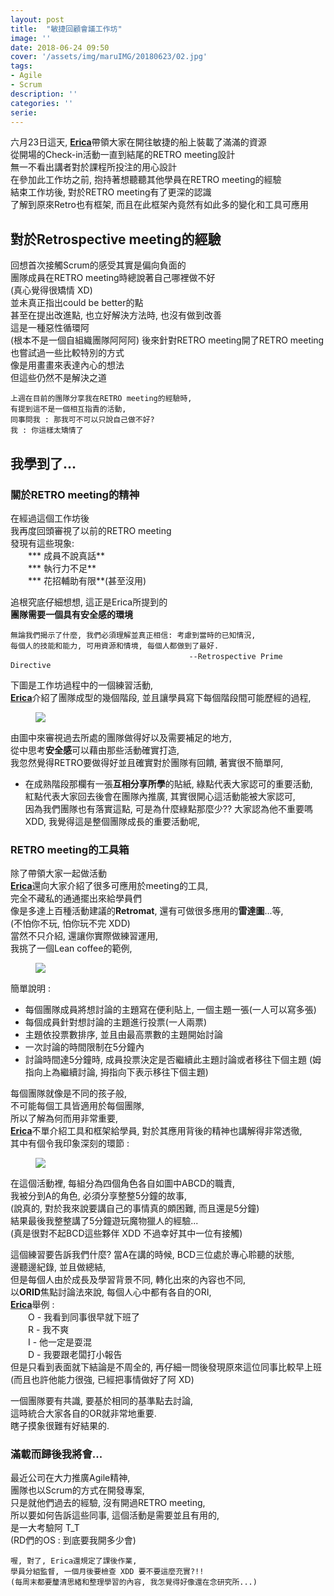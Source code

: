 ```yaml
---
layout: post
title:  "敏捷回顧會議工作坊"
image: ''
date: 2018-06-24 09:50
cover: '/assets/img/maruIMG/20180623/02.jpg'
tags:
- Agile
- Scrum
description: ''
categories: ''
serie: 
---
```



六月23日這天, [**Erica**](http://designerica.cc/)帶領大家在開往敏捷的船上裝載了滿滿的資源  
從開場的Check-in活動一直到結尾的RETRO meeting設計  
無一不看出講者對於課程所投注的用心設計  
在參加此工作坊之前, 抱持著想聽聽其他學員在RETRO meeting的經驗  
結束工作坊後, 對於RETRO meeting有了更深的認識  
了解到原來Retro也有框架, 而且在此框架內竟然有如此多的變化和工具可應用  

## 對於Retrospective meeting的經驗
回想首次接觸Scrum的感受其實是偏向負面的  
團隊成員在RETRO meeting時總說著自己哪裡做不好  
(真心覺得很矯情 XD)  
並未真正指出could be better的點  
甚至在提出改進點, 也立好解決方法時, 也沒有做到改善  
這是一種惡性循環阿  
(根本不是一個自組織團隊阿阿阿)
後來針對RETRO meeting開了RETRO meeting  
也嘗試過一些比較特別的方式  
像是用畫畫來表達內心的想法    
但這些仍然不是解決之道  

```
上週在目前的團隊分享我在RETRO meeting的經驗時, 
有提到這不是一個相互指責的活動,  
同事問我 : 那我可不可以只說自己做不好?
我 : 你這樣太矯情了
```

## 我學到了...

### 關於RETRO meeting的精神
在經過這個工作坊後  
我再度回頭審視了以前的RETRO meeting  
發現有這些現象:  
　　*** 成員不說真話**  
　　*** 執行力不足**  
　　*** 花招輔助有限**(甚至沒用)  

追根究底仔細想想, 這正是Erica所提到的  
**團隊需要一個具有安全感的環境**  
```
無論我們揭示了什麼, 我們必須理解並真正相信: 考慮到當時的已知情況,  
每個人的技能和能力, 可用資源和情境, 每個人都做到了最好.
　　　　　　　　　　　　　　　　　　　　　　　　--Retrospective Prime Directive
```

下圖是工作坊過程中的一個練習活動,  
[**Erica**](http://designerica.cc/)介紹了團隊成型的幾個階段, 並且讓學員寫下每個階段間可能歷經的過程,  

<figure class="foto-legenda">
	<img src="{{ "/assets/img/maruIMG/20180623/01.jpg"}}">
</figure>

由圖中來審視過去所處的團隊做得好以及需要補足的地方,  
從中思考**安全感**可以藉由那些活動確實打造,  
我忽然覺得RETRO要做得好並且確實對於團隊有回饋, 著實很不簡單阿,  

* 在成熟階段那欄有一張**互相分享所學**的貼紙, 綠點代表大家認可的重要活動,  
  紅點代表大家回去後會在團隊內推廣, 其實很開心這活動能被大家認可,  
  因為我們團隊也有落實這點, 
  可是為什麼綠點那麼少?? 大家認為他不重要嗎 XDD,
  我覺得這是整個團隊成長的重要活動呢,

### RETRO meeting的工具箱
除了帶領大家一起做活動  
[**Erica**](http://designerica.cc/)還向大家介紹了很多可應用於meeting的工具,  
完全不藏私的通通擺出來給學員們  
像是多達上百種活動建議的**Retromat**, 
還有可做很多應用的**雷達圖**...等,  
(不怕你不玩, 怕你玩不完 XDD)  
當然不只介紹, 還讓你實際做練習運用,  
我挑了一個Lean coffee的範例,  

<figure class="foto-legenda">
	<img src="{{ "/assets/img/maruIMG/20180623/05.jpg"}}">
</figure>

簡單說明 : 
* 每個團隊成員將想討論的主題寫在便利貼上, 一個主題一張(一人可以寫多張) 
* 每個成員針對想討論的主題進行投票(一人兩票)  
* 主題依投票數排序, 並且由最高票數的主題開始討論  
* 一次討論的時間限制在5分鐘內  
* 討論時間達5分鐘時, 成員投票決定是否繼續此主題討論或者移往下個主題
  (姆指向上為繼續討論, 拇指向下表示移往下個主題) 

每個團隊就像是不同的孩子般,  
不可能每個工具皆適用於每個團隊,  
所以了解為何而用非常重要,  
[**Erica**](http://designerica.cc/)不單介紹工具和框架給學員,  對於其應用背後的精神也講解得非常透徹,  
其中有個令我印象深刻的環節 : 
<figure class="foto-legenda">
	<img src="{{ "/assets/img/maruIMG/20180623/03.jpg"}}">
</figure>

在這個活動裡, 每組分為四個角色各自如圖中ABCD的職責,  
我被分到A的角色, 必須分享整整5分鐘的故事,  
(說真的, 對於我來說要講自己的事情真的頗困難, 而且還是5分鐘)  
結果最後我整整講了5分鐘遊玩魔物獵人的經驗...  
(真是很對不起BCD這些夥伴 XDD 不過幸好其中一位有接觸)

這個練習要告訴我們什麼?
當A在講的時候, BCD三位處於專心聆聽的狀態,  
邊聽邊紀錄, 並且做總結,  
但是每個人由於成長及學習背景不同, 轉化出來的內容也不同,  
以**ORID**焦點討論法來說,  每個人心中都有各自的ORI,  
[**Erica**](http://designerica.cc/)舉例 :  
　　O - 我看到同事很早就下班了  
　　R - 我不爽    
　　I - 他一定是耍混  
　　D - 我要跟老闆打小報告  
但是只看到表面就下結論是不周全的, 再仔細一問後發現原來這位同事比較早上班  
(而且也許他能力很強, 已經把事情做好了阿 XD)  

一個團隊要有共識,  要基於相同的基準點去討論,  
這時統合大家各自的OR就非常地重要.  
瞎子摸象很難有好結果的.


### 滿載而歸後我將會...
最近公司在大力推廣Agile精神,  
團隊也以Scrum的方式在開發專案,  
只是就他們過去的經驗, 沒有開過RETRO meeting,  
所以要如何告訴這些同事,  這個活動是需要並且有用的,  
是一大考驗阿 T_T  
(RD們的OS : 到底要我開多少會)  

```
喔, 對了, Erica還規定了課後作業,  
學員分組監督, 一個月後要檢查 XDD 要不要這麼充實?!!   
(每周末都要釐清思緒和整理學習的內容, 我怎覺得好像還在念研究所...)  
```































